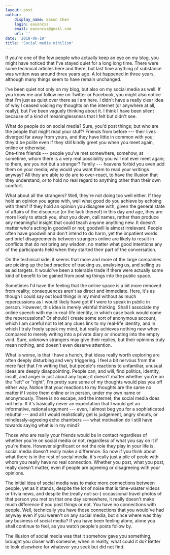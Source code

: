 ```yaml
---
layout: post
author:
    display_name: Eason Chen
    login: easoncxz
    email: easoncxz@gmail.com
    url: ''
date: '2018-06-19'
title: 'Social media nihilism'
---
```


If you're one of the few people who actually keep an eye on my blog, you might 
have noticed that I've stayed quiet for a long long time. There were some 
technical articles here and there, but last time anything of substance was 
written was around three years ago. A lot happened in three years, although many 
things seem to have remain unchanged.

I've been quiet not only on my blog, but also on my social media as well. If you 
know me and follow me on Twitter or Facebook, you might also notice that I'm 
just as quiet over there as I am here. I didn't have a really clear idea of why 
I ceased voicing my thoughts on the internet (or anywhere at all, really), but 
I've been vaguely thinking about it. I think I have been silent because of a 
kind of meaninglessness that I felt but didn't see.

What do people do on social media? Sure, you'd post things; but who are the 
people that might read your stuff? Friends from before --- their lives diverged 
far away from yours, and they have little in common with you; they'd be polite 
even if they still kindly greet you when you meet again, online or otherwise.  
One-time friends --- people you've met somewhere, somehow, at sometime, whom 
there is a very real possibility you will not ever meet again; to them, are you 
not but a stranger? Family --- heavens forbid you even add them on your media; 
why would you want them to read your writings anyway? All they are able to do 
are to over-react, to have the illusion that they understand, or to hold no real 
regard to anything other than their own comfort.

What about all the strangers? Well, they're not doing too well either. If they 
hold an opinion you agree with, well what good do you achieve by echoing with 
them? If they hold an opinion you disagree with, given the general state of 
affairs of the discourse (or the lack thereof) in this day and age, they are 
more likely to attack you, shut you down, call names, rather than produce any 
meaningful insight that could teach anyone anything new. It doesn't matter who's 
acting in goodwill or not; goodwill is almost irrelevant. People often have 
goodwill and don't intend to do harm, yet the impatient words and brief 
disagreements between strangers online are likely to result in conflicts that do 
not bring any wisdom, no matter what good intentions any of the participants 
held when they started their part of the conversation.

On the technical side, it seems that more and more of the large companies are 
picking up the bad practice of tracking us, analysing us, and selling us as ad 
targets. It would've been a tolerable trade if there were actually some kind of 
benefit to be gained from posting things into the public space.

Sometimes I'd have the feeling that the online space is a bit more removed from 
reality; consequences aren't as direct and immediate. Here, it's as though I 
could say out loud things in my mind without as much repercussions as I would 
likely have got if I were to speak in public in person. However, this idea is 
merely wishful thinking. Shall I associate my online speech with my in-real-life 
identity, in which case back would come the repercussions? Or should I create 
some sort of anonymous account, which I am careful not to let any clues link to 
my real-life identity, and in which I truly freely speak my mind, but really 
achieves nothing new when compared to merely writing into a private diary or 
shouting into the empty void. Sure, unknown strangers may give their replies, 
but their opinions truly mean nothing, and doesn't even deserve attention.

What is worse, is that I have a hunch, that ideas really worth exploring are 
often deeply disturbing and very triggering. I feel a bit nervous from the mere 
fact that I'm writing that, but people's reactions to unfamiliar, unusual ideas 
are deeply disappointing. People can, and will, find politics, identity, insult, 
and anger in just about any topic; it doesn't matter whether you're on the 
"left" or "right", I'm pretty sure some of my thoughts would piss you off either 
way. Notice that your reactions to my thoughts are the same no matter if I voice 
them online or in person, under my own name or anonymously. There is no escape, 
and the internet, the social media does not help. If it's basically never an 
expectation that I would get an informative, rational argument --- even, I 
almost beg you for a sophisticated rebuttal --- and all I would realistically 
get is judgement, angry shouts, or mindlessly-agreeing echo chambers --- what 
motivation do I still have towards saying what is in my mind?

Those who are really your friends would be in contact regardless of whether 
you're on social media or not, regardless of what you say on it if you're there. 
However significant or not the role they play in your life is, social media 
doesn't really make a difference. So now if you think about what there is in the 
rest of social media, it's really just a pile of peole with whom you really have 
no real connection. Whether you post, what you post, really doesn't matter, even 
if people are agreeing or disagreeing with your opinions.

The initial idea of social media was to make more connections between people, 
yet as it stands, despite the lot of noise that is time-waster videos or trivia 
news, and despite the (really not-so-) occassional travel photos of that person 
you met on that one day somewhere, it really doesn't make much difference if 
you post things or not. You have no connections with people. Well, technically 
you have those connections that you would've had anyway even if you weren't on 
any social media, but since where was thay any business of social media? If you 
have been feeling alone, alone you shall continue to feel, as you watch people's 
posts follow by.

The illusion of social media was that it somehow gave you something, brought you 
closer with someone, when in reality, what could it do? Better to look elsewhere 
for whatever you seek but did not find.

